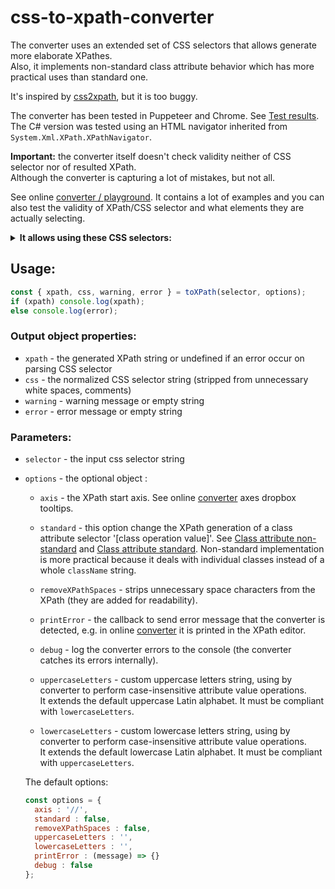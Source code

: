 # css-to-xpath-converter

The converter uses an extended set of CSS selectors that allows generate more elaborate XPathes.  
Also, it implements non-standard class attribute behavior which has more practical uses than standard one.

It's inspired by [css2xpath](https://github.com/css2xpath/css2xpath), but it is too buggy.

The converter has been tested in Puppeteer and Chrome. See [Test results](https://angezid.github.io/css-to-xpath-converter/test-coverage.html).  
The C# version was tested using an HTML navigator inherited from `System.Xml.XPath.XPathNavigator`.

**Important:** the converter itself doesn't check validity neither of CSS selector nor of resulted XPath.  
Although the converter is capturing a lot of mistakes, but not all.

See online [converter / playground](https://angezid.github.io/css-to-xpath-converter). It contains a lot of examples and you can also test the validity of XPath/CSS selector and what elements they are actually selecting.

<details>
<summary><b>It allows using these CSS selectors:</b></summary>
<h3>Combinators</h3>


|   Selectors  |   Description                 |   Remark  |
|--------------|-------------------------------|-----------|
|   "+"        |                               |           |
|   ">"        |                               |           |
|   "~"        |                               |           |
|   "^"        |   first child                 |           |
|   "!"        |   ancestors                   |           |
|   "!^"       |   last child                  |           |
|   "!+"       |   adjacent preceding sibling  |           |
|   "!>"       |   parent                      |           |
|   "!~"       |   preceding sibling           |           |

<h3>Attribute selectors</h3>

|   Selectors                |   Description                                   |   Remark     |
|----------------------------|-------------------------------------------------|--------------|
|   "="                      |   equals                                        |              |
|   "!="                     |   not equals                                    |              |
|   "^="                     |   starts with                                   |              |
|   "$="                     |   ends with                                     |              |
|   "*="                     |   contains within                               |              |
|   "~="                     |   contains exactly                              |              |
|   "\|="                    |   exactly or followed by a hyphen               |              |
|   [attr operator value i]  |   to perform case-insensitive value comparison  |   i or I     |

<h3>Pseudoclasses</h3>

|   Selectors              |   Description                                            |   Remark               |
|--------------------------|----------------------------------------------------------|------------------------|
|   ":any-link"            |                                                          |                        |
|   ":after()"             |                                                          |                        |
|   ":after-sibling()"     |                                                          |                        |
|   ":before()"            |                                                          |                        |
|   ":before-sibling()"    |                                                          |                        |
|   ":checked"             |                                                          |                        |
|   ":contains()"          |   text contains string                                   |                        |
|   ":disabled"            |                                                          |                        |
|   ":empty"               |   select empty elements                                  |                        |
|   ":enabled"             |                                                          |                        |
|   ":ends-with()"         |   text ends with string                                  |                        |
|   ":eq()"                |   select element equal to number                         | same as ":nth()"       |
|   ":first"               |   select the first element                               |                        |
|   ":first()"             |   select the first `n` element                           |                        |
|   ":first-child"         |                                                          |                        |
|   ":first-of-type"       |                                                          |                        |
|   ":gt()"                |   select elements greater than number                    |                        |
|   ":has()"               |                                                          |                        |
|   ":has-ancestor()"      |                                                          |                        |
|   ":has-parent()"        |                                                          |                        |
|   ":has-sibling()"       |                                                          |                        |
|   ":icontains()"         |   text contains string ignore case                       |                        |
|   ":iends-with()"        |   text ends with string ignore case                      |                        |
|   ":is()"                |                                                          |                        |
|   ":istarts-with()"      |   text starts with string ignore case                    |                        |
|   ":last"                |   select the last element                                |                        |
|   ":last()"              |   select the last `n` element                            |                        |
|   ":last-child"          |                                                          |                        |
|   ":last-of-type"        |                                                          |                        |
|   ":limit()"             |   select specified number of elements                    |                        |
|   ":lt()"                |   select elements lesser than number                     |                        |
|   ":not()"               |                                                          | it's more versatile    |
|   ":nth()"               |   select element equal to number                         | same as ":eq()"        |
|   ":nth-child()"         |                                                          | supports `of` selector |
|   ":nth-last-child()"    |                                                          | supports `of` selector |
|   ":nth-of-type()"       |                                                          |                        |
|   ":nth-last-of-type()"  |                                                          |                        |
|   ":only-child"          |                                                          |                        |
|   ":only-of-type"        |                                                          |                        |
|   ":range()"             |   select elements from smaller number to bigger one      |                        |
|   ":root"                |   `html` element                                         |                        |
|   ":skip()"              |   skip elements lesser than number                       |                        |
|   ":skip-first"          |   skip the first element                                 |                        |
|   ":skip-first()"        |   skip the first `n` elements                            |                        |
|   ":skip-last"           |   skip the last element                                  |                        |
|   ":skip-last()"         |   skip the last `n` elements                             |                        |
|   ":starts-with()"       |   text starts with string                                |                        |
|   ":target"              |   select elements with attribute 'href' starts with '#'  |                        |
|   ":selected"            |   select `option` elements with attribute 'selected'     |                        |
|   ":text"                |                                                          |                        |

</details>

## Usage:
``` js
const { xpath, css, warning, error } = toXPath(selector, options);
if (xpath) console.log(xpath);
else console.log(error);
```

### Output object properties:
* `xpath` - the generated XPath string or undefined if an error occur on parsing CSS selector
* `css` - the normalized CSS selector string (stripped from unnecessary white spaces, comments)
* `warning` - warning message or empty string
* `error` - error message or empty string

### Parameters:
* `selector` - the input css selector string
* `options` - the optional object :
  * `axis` - the XPath start axis. See online [converter][converter] axes dropbox tooltips.
  * `standard` - this option change the XPath generation of a class attribute selector '[class operation value]'. See [Class attribute non-standard](https://angezid.github.io/css-to-xpath-converter/index.html#class_attribute_non_standard) and [Class attribute standard](https://angezid.github.io/css-to-xpath-converter/index.html#class_attribute_standard). Non-standard implementation is more practical because it deals with individual classes instead of a whole `className` string.
  * `removeXPathSpaces` - strips unnecessary space characters from the XPath (they are added for readability).
  * `printError` - the callback to send error message that the converter is detected, e.g. in online [converter][converter] it is printed in the XPath editor.
  * `debug` - log the converter errors to the console (the converter catches its errors internally).
  
  * `uppercaseLetters` - custom uppercase letters string, using by converter to perform case-insensitive attribute value operations.  
  It extends the default uppercase Latin alphabet. It must be compliant with `lowercaseLetters`.
  
  * `lowercaseLetters` - custom lowercase letters string, using by converter to perform case-insensitive attribute value operations.  
  It extends the default lowercase Latin alphabet. It must be compliant with `uppercaseLetters`.
  
  The default options:
  ``` js
  const options = {
    axis : '//',
    standard : false,
    removeXPathSpaces : false,
    uppercaseLetters : '',
    lowercaseLetters : '',
    printError : (message) => {}
    debug : false
  };
  ```

[converter]: https://angezid.github.io/css-to-xpath-converter